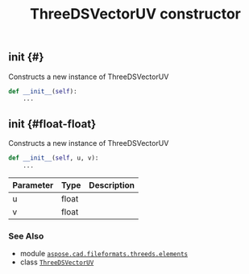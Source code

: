 ﻿---
title: ThreeDSVectorUV constructor
second_title: Aspose.CAD for Python via .NET API References
description: 
type: docs
weight: 10
url: /aspose.cad.fileformats.threeds.elements/threedsvectoruv/__init__/
is_root: false
---

## __init__ {#}

Constructs a new instance of ThreeDSVectorUV



```python
def __init__(self):
    ...
```




## __init__ {#float-float}

Constructs a new instance of ThreeDSVectorUV



```python
def __init__(self, u, v):
    ...
```


| Parameter | Type | Description |
| :- | :- | :- |
| u | float |  |
| v | float |  |



### See Also
* module [`aspose.cad.fileformats.threeds.elements`](../../)
* class [`ThreeDSVectorUV`](/cad/python-net/aspose.cad.fileformats.threeds.elements/threedsvectoruv)
